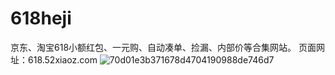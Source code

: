 # 618heji
京东、淘宝618小额红包、一元购、自动凑单、捡漏、内部价等合集网站。
页面网址：618.52xiaoz.com
![70d01e3b371678d4704190988de746d7](https://github.com/joinhen/618heji/assets/134368742/b2bc7d65-d678-472b-b0a0-9084456b2683)


